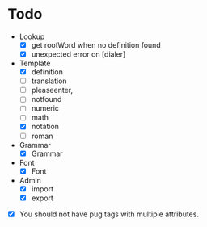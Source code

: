 # Todo

- Lookup
  - [x] get rootWord when no definition found
  - [x] unexpected error on [dialer]

- Template
  - [x] definition
  - [ ] translation
  - [ ] pleaseenter,
  - [ ] notfound
  - [ ] numeric
  - [ ] math
  - [x] notation
  - [ ] roman

- Grammar
  - [x] Grammar

- Font
  - [x] Font

- Admin
  - [x] import
  - [x] export

- [x] You should not have pug tags with multiple attributes.
